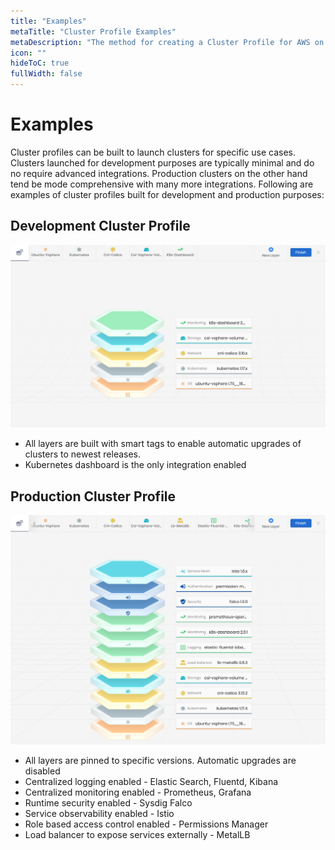 ```yaml
---
title: "Examples"
metaTitle: "Cluster Profile Examples"
metaDescription: "The method for creating a Cluster Profile for AWS on Spectro Cloud"
icon: ""
hideToC: true
fullWidth: false
---
```


# Examples

Cluster profiles can be built to launch clusters for specific use cases. Clusters launched for development purposes are typically minimal and do no require advanced integrations. Production clusters on the other hand tend be mode comprehensive with many more integrations. Following are examples of cluster profiles built for development and production purposes:

## Development Cluster Profile

![Development Profile](./dev_profile_new_2.png)

* All layers are built with smart tags to enable automatic upgrades of clusters to newest releases.
* Kubernetes dashboard is the only integration enabled

## Production Cluster Profile

![Production Profile](./prod_profile_new_2.png)

* All layers are pinned to specific versions. Automatic upgrades are disabled
* Centralized logging enabled - Elastic Search, Fluentd, Kibana
* Centralized monitoring enabled - Prometheus, Grafana
* Runtime security enabled - Sysdig Falco
* Service observability enabled -  Istio
* Role based access control enabled - Permissions Manager
* Load balancer to expose services externally - MetalLB 
